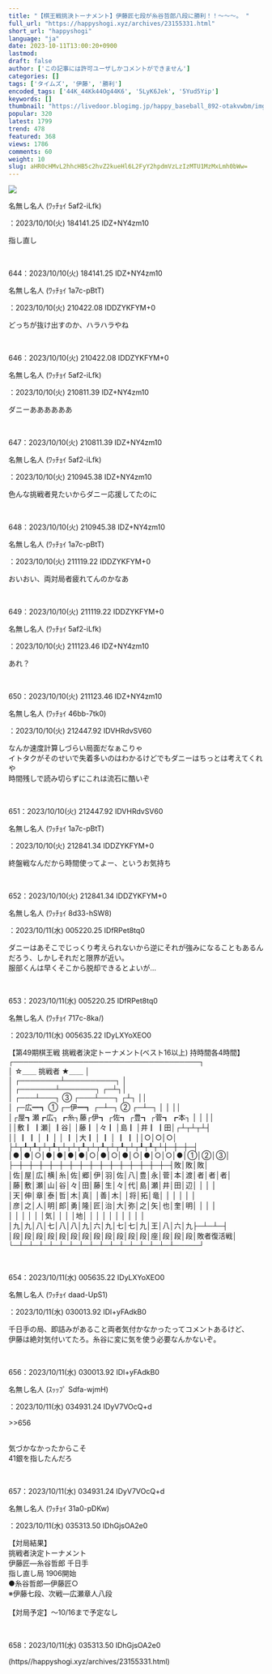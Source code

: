 ```yaml
---
title: "【棋王戦挑決トーナメント】伊藤匠七段が糸谷哲郎八段に勝利！！～～～。 "
full_url: "https://happyshogi.xyz/archives/23155331.html"
short_url: "happyshogi"
language: "ja"
date: 2023-10-11T13:00:20+0900
lastmod: 
draft: false
author: ['この記事には許可ユーザしかコメントができません']
categories: []
tags: ['タイムズ', '伊藤', '勝利']
encoded_tags: ['44K_44Kk44Og44K6', '5LyK6Jek', '5Yud5Yip']
keywords: []
thumbnail: "https://livedoor.blogimg.jp/happy_baseball_892-otakvwbm/imgs/1/c/1c1acdf7.jpg"
popular: 320
latest: 1799
trend: 478
featured: 368
views: 1786
comments: 60
weight: 10
slug: aHR0cHMvL2hhcHB5c2hvZ2kueHl6L2FyY2hpdmVzLzIzMTU1MzMxLmh0bWw=
---
```


![](https://livedoor.blogimg.jp/happy_baseball_892-otakvwbm/imgs/1/c/1c1acdf7.jpg)

<div><p id='resuname644'>名無し名人 (ﾜｯﾁｮｲ 5af2-iLfk) </p>：2023/10/10(火) 184141.25 IDZ+NY4zm10<p id='surebody644' class='surebody_ZNY4zm10' name='surebodymain'>指し直し </p><br><p>644：2023/10/10(火) 184141.25 IDZ+NY4zm10</p><p id='resuname646'>名無し名人 (ﾜｯﾁｮｲ 1a7c-pBtT) </p>：2023/10/10(火) 210422.08 IDDZYKFYM+0<p id='surebody646' class='surebody_DZYKFYM0' name='surebodymain'>どっちが抜け出すのか、ハラハラやね </p><br><p>646：2023/10/10(火) 210422.08 IDDZYKFYM+0</p><p id='resuname647'>名無し名人 (ﾜｯﾁｮｲ 5af2-iLfk) </p>：2023/10/10(火) 210811.39 IDZ+NY4zm10<p id='surebody647' class='surebody_ZNY4zm10' name='surebodymain'>ダニーああああああ </p><br><p>647：2023/10/10(火) 210811.39 IDZ+NY4zm10</p><p id='resuname648'>名無し名人 (ﾜｯﾁｮｲ 5af2-iLfk) </p>：2023/10/10(火) 210945.38 IDZ+NY4zm10<p id='surebody648' class='surebody_ZNY4zm10' name='surebodymain'>色んな挑戦者見たいからダニー応援してたのに </p><br><p>648：2023/10/10(火) 210945.38 IDZ+NY4zm10</p><p id='resuname649'>名無し名人 (ﾜｯﾁｮｲ 1a7c-pBtT) </p>：2023/10/10(火) 211119.22 IDDZYKFYM+0<p id='surebody649' class='surebody_DZYKFYM0' name='surebodymain'>おいおい、両対局者疲れてんのかなあ </p><br><p>649：2023/10/10(火) 211119.22 IDDZYKFYM+0</p><p id='resuname650'>名無し名人 (ﾜｯﾁｮｲ 5af2-iLfk) </p>：2023/10/10(火) 211123.46 IDZ+NY4zm10<p id='surebody650' class='surebody_ZNY4zm10' name='surebodymain'>あれ？ </p><br><p>650：2023/10/10(火) 211123.46 IDZ+NY4zm10</p><p id='resuname651'>名無し名人 (ﾜｯﾁｮｲ 46bb-7tk0) </p>：2023/10/10(火) 212447.92 IDVHRdvSV60<p id='surebody651' class='surebody_VHRdvSV60' name='surebodymain'>なんか速度計算しづらい局面だなぁこりゃ <br> イトタクがそのせいで失着多いのはわかるけどでもダニーはちっとは考えてくれや <br> 時間残しで読み切らずにこれは流石に酷いぞ </p><br><p>651：2023/10/10(火) 212447.92 IDVHRdvSV60</p><p id='resuname652'>名無し名人 (ﾜｯﾁｮｲ 1a7c-pBtT) </p>：2023/10/10(火) 212841.34 IDDZYKFYM+0<p id='surebody652' class='surebody_DZYKFYM0' name='surebodymain'>終盤戦なんだから時間使ってよー、というお気持ち </p><br><p>652：2023/10/10(火) 212841.34 IDDZYKFYM+0</p><p id='resuname653'>名無し名人 (ﾜｯﾁｮｲ 8d33-hSW8) </p>：2023/10/11(水) 005220.25 IDfRPet8tq0<p id='surebody653' class='surebody_fRPet8tq0' name='surebodymain'>ダニーはあそこでじっくり考えられないから逆にそれが強みになることもあるんだろう、しかしそれだと限界が近い。 <br> 服部くんは早くそこから脱却できるとよいが… </p><br><p>653：2023/10/11(水) 005220.25 IDfRPet8tq0</p><p id='resuname654'>名無し名人 (ﾜｯﾁｮｲ 717c-8ka/) </p>：2023/10/11(水) 005635.22 IDyLXYoXEO0<p id='surebody654' class='surebody_yLXYoXEO0' name='surebodymain'> 【第49期棋王戦 挑戦者決定トーナメント(ベスト16以上) 持時間各4時間】 <br> ┌─────────────────────────────────────┐ <br> │ ☆＿＿ 挑戦者 ★＿＿ │ <br> │ ┌────────┴──────────┐ │ <br> │ ┌───────┴───────┐ ┌─┴┐│ <br> │ ┌───┴───┐ ③ ┌───┴───┐ ┌┴┐ ││ <br> │ ┌─広━┓ ① ┌─伊━┓ ┌─┴─┐ ② ┌─┴─┐ │ │ ││ <br> │┌屋┓瀬┏広┐ ┏糸┐藤┌伊┓ ┌佐┓ ┌豊┓ ┌菅┓ ┏本┐ │ │ ││ <br> ││敷┃ ┃瀬│ ┃谷│ │藤┃ │々┃ │島┃ │井┃ ┃田│┌┴┬┴┬┴┤ <br> ││ ┃ ┃ │ ┃ │ │ ┃ │大┃ │ ┃ │ ┃ ┃ ││○│○│○│ <br> ├┴┬┸┬┸┬┴┬┸┬┴┬┴┬┸┬┴┬┸┬┴┬┸┬┴┬┸┬┸┬┴┼─┼─┼─┤ <br> │●│●│○│●│●│●│●│○│●│○│●│○│●│○│○│●│①│②│③│ <br> ├─┼─┼─┼─┼─┼─┼─┼─┼─┼─┼─┼─┼─┼─┼─┼─┤敗│敗│敗│ <br> │佐│屋│広│横│糸│佐│郷│伊│羽│佐│八│豊│永│菅│本│渡│者│者│者│ <br> │藤│敷│瀬│山│谷│々│田│藤│生│々│代│島│瀬│井│田│辺│ │ │ │ <br> │天│伸│章│泰│哲│木│真│ │善│木│ │将│拓│竜│ │ │ │ │ │ <br> │彦│之│人│明│郎│勇│隆│匠│治│大│弥│之│矢│也│奎│明│ │ │ │ <br> │ │ │ │ │ │気│ │ │ │地│ │ │ │ │ │ │ │ │ │ <br> │九│九│八│七│八│八│九│六│九│七│七│九│王│八│六│九├─┴─┴─┤ <br> │段│段│段│段│段│段│段│段│段│段│段│段│座│段│段│段│敗者復活戦│ <br> └─┴─┴─┴─┴─┴─┴─┴─┴─┴─┴─┴─┴─┴─┴─┴─┴─────┘ </p><br><p>654：2023/10/11(水) 005635.22 IDyLXYoXEO0</p><p id='resuname656'>名無し名人 (ﾜｯﾁｮｲ daad-UpS1) </p>：2023/10/11(水) 030013.92 IDl+yFAdkB0<p id='surebody656' class='surebody_lyFAdkB0' name='surebodymain'>千日手の局、即詰みがあること両者気付かなかったってコメントあるけど、 <br> 伊藤は絶対気付いてたろ。糸谷に変に気を使う必要なんかないぞ。 </p><br><p>656：2023/10/11(水) 030013.92 IDl+yFAdkB0</p><p id='resuname657'>名無し名人 (ｽｯｯﾌﾟ Sdfa-wjmH) </p>：2023/10/11(水) 034931.24 IDyV7VOcQ+d<p id='surebody657' class='surebody_yV7VOcQd' name='surebodymain'><p>>>656</p> <br> 気づかなかったからこそ <br> 41銀を指したんだろ </p><br><p>657：2023/10/11(水) 034931.24 IDyV7VOcQ+d</p><p id='resuname658'>名無し名人 (ﾜｯﾁｮｲ 31a0-pDKw) </p>：2023/10/11(水) 035313.50 IDhGjsOA2e0<p id='surebody658' class='surebody_hGjsOA2e0' name='surebodymain'>【対局結果】 <br> 挑戦者決定トーナメント <br> 伊藤匠―糸谷哲郎 千日手 <br> 指し直し局 1906開始 <br> ●糸谷哲郎―伊藤匠○ <br> ※伊藤七段、次戦―広瀬章人八段 <br> <br> 【対局予定】～10/16まで予定なし </p><br><p>658：2023/10/11(水) 035313.50 IDhGjsOA2e0</p><p id='preview_dispAffi'></p></div>

(https//happyshogi.xyz/archives/23155331.html)
